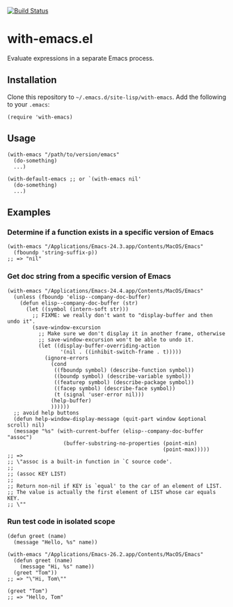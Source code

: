 [![Build Status](https://travis-ci.com/twlz0ne/with-emacs.el.svg?branch=master)](https://travis-ci.com/twlz0ne/with-emacs.el)

# with-emacs.el

Evaluate expressions in a separate Emacs process.

## Installation

Clone this repository to `~/.emacs.d/site-lisp/with-emacs`. Add the following to your `.emacs`:

```elisp
(require 'with-emacs)
```

## Usage

```elisp
(with-emacs "/path/to/version/emacs"
  (do-something)
  ...)

(with-default-emacs ;; or `(with-emacs nil'
  (do-something)
  ...)
```

## Examples

### Determine if a function exists in a specific version of Emacs

```elisp
(with-emacs "/Applications/Emacs-24.3.app/Contents/MacOS/Emacs"
  (fboundp 'string-suffix-p))
;; => "nil"
```

### Get doc string from a specific version of Emacs

```elisp
(with-emacs "/Applications/Emacs-24.4.app/Contents/MacOS/Emacs"
  (unless (fboundp 'elisp--company-doc-buffer)
    (defun elisp--company-doc-buffer (str)
      (let ((symbol (intern-soft str)))
        ;; FIXME: we really don't want to "display-buffer and then undo it".
        (save-window-excursion
          ;; Make sure we don't display it in another frame, otherwise
          ;; save-window-excursion won't be able to undo it.
          (let ((display-buffer-overriding-action
                 '(nil . ((inhibit-switch-frame . t)))))
            (ignore-errors
              (cond
               ((fboundp symbol) (describe-function symbol))
               ((boundp symbol) (describe-variable symbol))
               ((featurep symbol) (describe-package symbol))
               ((facep symbol) (describe-face symbol))
               (t (signal 'user-error nil)))
              (help-buffer)
              ))))))
  ;; avoid help buttons
  (defun help-window-display-message (quit-part window &optional scroll) nil)
  (message "%s" (with-current-buffer (elisp--company-doc-buffer "assoc")
                  (buffer-substring-no-properties (point-min)
                                                  (point-max)))))
;; => 
;; \"assoc is a built-in function in `C source code'.
;;
;; (assoc KEY LIST)
;;
;; Return non-nil if KEY is `equal' to the car of an element of LIST.
;; The value is actually the first element of LIST whose car equals KEY.
;; \""
```

### Run test code in isolated scope

```elisp
(defun greet (name)
  (message "Hello, %s" name))

(with-emacs "/Applications/Emacs-26.2.app/Contents/MacOS/Emacs"
  (defun greet (name)
    (message "Hi, %s" name))
  (greet "Tom"))
;; => "\"Hi, Tom\""

(greet "Tom")
;; => "Hello, Tom"
```

